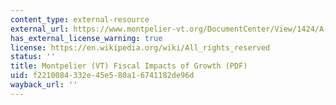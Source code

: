 ```yaml
---
content_type: external-resource
external_url: https://www.montpelier-vt.org/DocumentCenter/View/1424/A-Study-and-Analysis-of-the-Fiscal-Impacts-of-Growth-in-the-City-of-Montpelier-PDF?bidId=
has_external_license_warning: true
license: https://en.wikipedia.org/wiki/All_rights_reserved
status: ''
title: Montpelier (VT) Fiscal Impacts of Growth (PDF)
uid: f2210084-332e-45e5-80a1-6741182de96d
wayback_url: ''
---
```

